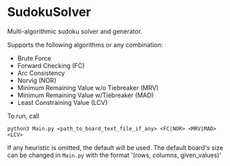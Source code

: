 # SudokuSolver
Multi-algorithmic sudoku solver and generator.

Supports the following algorithms or any combination:
- Brute Force
- Forward Checking (FC)
- Arc Consistency
- Norvig (NOR)
- Minimum Remaining Value w/o Tiebreaker (MRV)
- Minimum Remaining Value w/Tiebreaker (MAD)
- Least Constraining Value (LCV)

To run, call
```
python3 Main.py <path_to_board_text_file_if_any> <FC|NOR> <MRV|MAD> <LCV>
```

If any heuristic is omitted, the default will be used. 
The default board's size can be changed in `Main.py` with the format '(rows, columns, given_values)'

